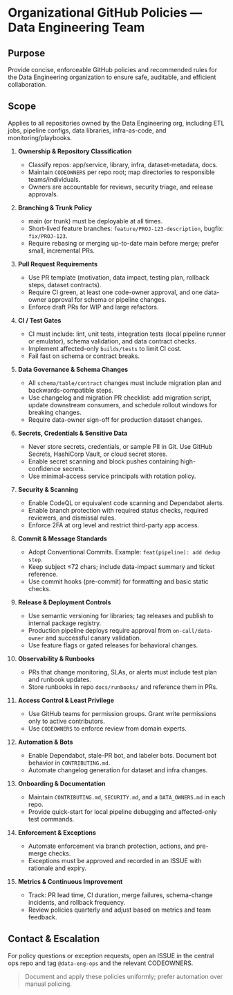 # Organizational GitHub Policies — Data Engineering Team

## Purpose

Provide concise, enforceable GitHub policies and recommended rules for the Data Engineering organization to ensure safe, auditable, and efficient collaboration.

## Scope

Applies to all repositories owned by the Data Engineering org, including ETL jobs, pipeline configs, data libraries, infra-as-code, and monitoring/playbooks.

1. **Ownership & Repository Classification**
   - Classify repos: app/service, library, infra, dataset-metadata, docs.
   - Maintain `CODEOWNERS` per repo root; map directories to responsible teams/individuals.
   - Owners are accountable for reviews, security triage, and release approvals.

2. **Branching & Trunk Policy**
   - main (or trunk) must be deployable at all times.
   - Short-lived feature branches: `feature/PROJ-123-description`, bugfix: `fix/PROJ-123`.
   - Require rebasing or merging up-to-date main before merge; prefer small, incremental PRs.

3. **Pull Request Requirements**
   - Use PR template (motivation, data impact, testing plan, rollback steps, dataset contracts).
   - Require CI green, at least one code-owner approval, and one data-owner approval for schema or pipeline changes.
   - Enforce draft PRs for WIP and large refactors.

4. **CI / Test Gates**
   - CI must include: lint, unit tests, integration tests (local pipeline runner or emulator), schema validation, and data contract checks.
   - Implement affected-only `builds/tests` to limit CI cost.
   - Fail fast on schema or contract breaks.

5. **Data Governance & Schema Changes**
   - All `schema/table/contract` changes must include migration plan and backwards-compatible steps.
   - Use changelog and migration PR checklist: add migration script, update downstream consumers, and schedule rollout windows for breaking changes.
   - Require data-owner sign-off for production dataset changes.

6. **Secrets, Credentials & Sensitive Data**
   - Never store secrets, credentials, or sample PII in Git. Use GitHub Secrets, HashiCorp Vault, or cloud secret stores.
   - Enable secret scanning and block pushes containing high-confidence secrets.
   - Use minimal-access service principals with rotation policy.

7. **Security & Scanning**
   - Enable CodeQL or equivalent code scanning and Dependabot alerts.
   - Enable branch protection with required status checks, required reviewers, and dismissal rules.
   - Enforce 2FA at org level and restrict third-party app access.

8. **Commit & Message Standards**
   - Adopt Conventional Commits. Example: `feat(pipeline): add dedup step`.
   - Keep subject ≤72 chars; include data-impact summary and ticket reference.
   - Use commit hooks (pre-commit) for formatting and basic static checks.

9. **Release & Deployment Controls**
   - Use semantic versioning for libraries; tag releases and publish to internal package registry.
   - Production pipeline deploys require approval from `on-call/data-owner` and successful canary validation.
   - Use feature flags or gated releases for behavioral changes.

10. **Observability & Runbooks**
    - PRs that change monitoring, SLAs, or alerts must include test plan and runbook updates.
    - Store runbooks in repo `docs/runbooks/` and reference them in PRs.

11. **Access Control & Least Privilege**
    - Use GitHub teams for permission groups. Grant write permissions only to active contributors.
    - Use `CODEOWNERS` to enforce review from domain experts.

12. **Automation & Bots**
    - Enable Dependabot, stale-PR bot, and labeler bots. Document bot behavior in `CONTRIBUTING.md`.
    - Automate changelog generation for dataset and infra changes.

13. **Onboarding & Documentation**
    - Maintain `CONTRIBUTING.md`, `SECURITY.md`, and a `DATA_OWNERS.md` in each repo.
    - Provide quick-start for local pipeline debugging and affected-only test commands.

14. **Enforcement & Exceptions**
    - Automate enforcement via branch protection, actions, and pre-merge checks.
    - Exceptions must be approved and recorded in an ISSUE with rationale and expiry.

15. **Metrics & Continuous Improvement**
    - Track: PR lead time, CI duration, merge failures, schema-change incidents, and rollback frequency.
    - Review policies quarterly and adjust based on metrics and team feedback.

## Contact & Escalation

For policy questions or exception requests, open an ISSUE in the central ops repo and tag `@data-eng-ops` and the relevant CODEOWNERS.

> Document and apply these policies uniformly; prefer automation over manual policing.
